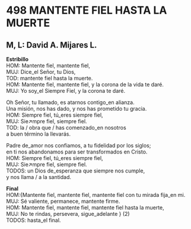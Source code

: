 # 498 MANTENTE FIEL HASTA LA MUERTE

## M, L: David A. Mijares L.

**Estribillo**  
HOM: Mantente fiel, mantente fiel,  
MUJ: Dice_el Señor, tu Dios,  
TOD: mantente fiel hasta la muerte.  
HOM: Mantente fiel, mantente fiel, y la corona de la vida te daré.  
MUJ: Yo soy_el Siempre Fiel, y la corona te daré.  

Oh Señor, tu llamado, es atarnos contigo_en alianza.  
Una misión, nos has dado, y nos has prometido tu gracia.  
HOM: Siempre fiel, tú_eres siempre fiel,  
MUJ: Sie↗mpre fiel, siempre fiel.  
TOD: la / obra que / has comenzado_en nosotros  
a buen término la llevarás.  

Padre de_amor nos confiamos, a tu fidelidad por los siglos;  
en ti nos abandonamos para ser transformados en Cristo.  
HOM: Siempre fiel, tú_eres siempre fiel,  
MUJ: Sie↗mpre fiel, siempre fiel.  
TODOS: un Dios de_esperanza que siempre nos cumple,  
y nos llama / a la santidad.  

**Final**  
HOM:{Mantente fiel, mantente fiel, mantente fiel con tu mirada fija_en mi.  
MUJ: Sé valiente, permanece, mantente firme.  
HOM: Mantente fiel, mantente fiel, mantente fiel hasta la muerte,  
MUJ: No te rindas, persevera, sigue_adelante } (2)  
TODOS: hasta_el final.  

